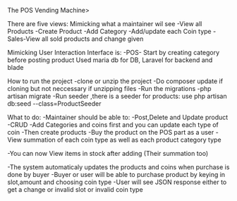The POS Vending Machine>

There are five views: 
Mimicking what a maintainer wil see
-View all Products
-Create Product
-Add Category
-Add/update each  Coin type
-Sales-View all sold products and change given 


Mimicking User Interaction Interface is:
-POS-
Start by creating category before posting product
Used maria db for DB, Laravel for backend and blade


How to run the project
-clone or unzip the project
-Do composer update if cloning but not neccessary if unzipping files
-Run the migrations -php artisan migrate
-Run seeder ,there is a seeder for products: use php artisan db:seed --class=ProductSeeder

What to do:
-Maintainer should be able to:
-Post,Delete and Update product -CRUD
-Add Categories and coins first and you can update each type of coin
-Then create products
-Buy the product on the POS part as a user
-View summation of each coin type as well as each product category type

-You can now View items in stock after adding (Their summation too)

-The system automaticaly updates the products and coins when purchase is done by buyer
-Buyer or user will be able to purchase product by keying in slot,amount and choosing coin type
-User will see JSON response either to get a change or invalid slot or invalid coin type
